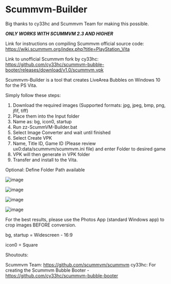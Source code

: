 # Scummvm-Builder

Big thanks to cy33hc and Scummvm Team for making this possible.

***ONLY WORKS WITH SCUMMVM 2.3 AND HIGHER***

Link for instructions on compiling Scummvm official source code: https://wiki.scummvm.org/index.php?title=PlayStation_Vita

Link to unofficial Scummvm fork by cy33hc: https://github.com/cy33hc/scummvm-bubble-booter/releases/download/v1.0/scummvm.vpk

Scummvm-Builder is a tool that creates LiveArea Bubbles on Windows 10 for the PS Vita.

Simply follow these steps:
1) Download the required images (Supported formats: jpg, jpeg, bmp, png, jfif, tiff)
2) Place them into the Input folder 
3) Name as: bg, icon0, startup 
4) Run zz-ScummVM-Builder.bat 
5) Select Image Converter and wait until finished
6) Select Create VPK
7) Name, Title ID, Game ID (Please review ux0:data/scummvm/scummvm.ini file) and enter Folder to desired game
8) VPK will then generate in VPK folder
9) Transfer and install to the Vita.

Optional: Define Folder Path available

![image](https://user-images.githubusercontent.com/81541725/122704095-f4a25d80-d220-11eb-83d5-1c38e5d379a8.png)

![image](https://user-images.githubusercontent.com/81541725/122704620-10f2ca00-d222-11eb-9f18-f022342c5f2b.png)

![image](https://user-images.githubusercontent.com/81541725/122704333-80b48500-d221-11eb-931e-9f2075a734f5.png)

![image](https://user-images.githubusercontent.com/81541725/122704284-5c58a880-d221-11eb-81ca-f770a68d6775.png)


For the best results, please use the Photos App (standard Windows app) to crop images BEFORE conversion.

bg, startup = Widescreen - 16:9

icon0 = Square

Shoutouts:

Scummvm Team: https://github.com/scummvm/scummvm
cy33hc: For creating the Scummvm Bubble Booter - https://github.com/cy33hc/scummvm-bubble-booter




